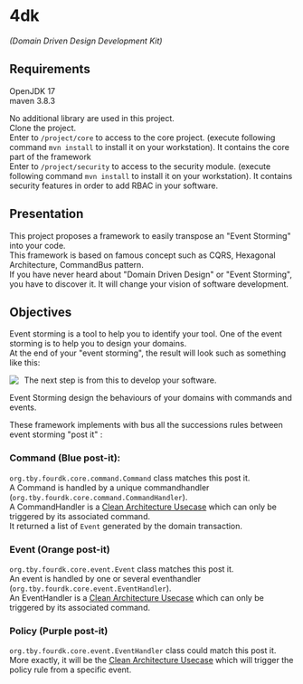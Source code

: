 # 4dk
<em>(Domain Driven Design Development Kit)</em>

## Requirements
OpenJDK 17 <br/>
maven 3.8.3 <br/>

No additional library are used in this project. <br/>
Clone the project. <br/>
Enter to `/project/core` to access to the core project. (execute following command `mvn install` to install it on your workstation). It contains the core part of the framework <br /> 
Enter to `/project/security` to access to the security module. (execute following command `mvn install` to install it on your workstation). It contains security features in order to add RBAC in your software.<br /> 

## Presentation
This project proposes a framework to easily transpose an "Event Storming" into your code. <br/>
This framework is based on famous concept such as CQRS, Hexagonal Architecture, CommandBus pattern. <br />
If you have never heard about "Domain Driven Design" or "Event Storming", you have to discover it. It will change your vision of software development.

## Objectives

Event storming is a tool to help you to identify your tool. One of the event storming is to help you to design your domains.<br/>
At the end of your "event storming", the result will look such as something like this: </br>

<img src="https://i2.wp.com/cleandojo.com/wp-content/uploads/2019/06/Bounded-Context-1050x383.png?ssl=1" style="float: left; margin-right: 10px;" />

The next step is from this to develop your software.<br/>

Event Storming design the behaviours of your domains with commands and events. <br/>

These framework implements with bus all the successions rules between event storming "post it" :<br/>

### Command (Blue post-it): 
`org.tby.fourdk.core.command.Command` class matches this post it. <br />
A Command is handled by a unique commandhandler (`org.tby.fourdk.core.command.CommandHandler`). <br />
A CommandHandler is a <a href="http://www.plainionist.net/Implementing-Clean-Architecture-UseCases/">Clean Architecture Usecase</a> which can only be triggered by its associated command.<br/>
It returned a list of `Event` generated by the domain transaction.


### Event (Orange post-it)
`org.tby.fourdk.core.event.Event` class matches this post it. <br />
An event is handled by one or several eventhandler (`org.tby.fourdk.core.event.EventHandler`). <br />
An EventHandler is a <a href="http://www.plainionist.net/Implementing-Clean-Architecture-UseCases/">Clean Architecture Usecase</a> which can only be triggered by its associated command.


### Policy (Purple post-it)
`org.tby.fourdk.core.event.EventHandler` class could match this post it. <br />
More exactly, it will be the <a href="http://www.plainionist.net/Implementing-Clean-Architecture-UseCases/">Clean Architecture Usecase</a> which will trigger the policy rule from a specific event. 
